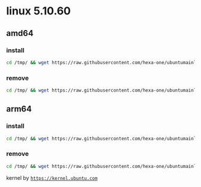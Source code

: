 # linux 5.10.60

## amd64

### install
```bash
cd /tmp/ && wget https://raw.githubusercontent.com/hexa-one/ubuntumainline/main/catalog/5.10.60/install.sh && chmod +x install.sh && sudo ./install.sh -amd
```
### remove
```bash
cd /tmp/ && wget https://raw.githubusercontent.com/hexa-one/ubuntumainline/main/catalog/5.10.60/install.sh && chmod +x install.sh && sudo ./install.sh -r
```
## arm64

### install
```bash
cd /tmp/ && wget https://raw.githubusercontent.com/hexa-one/ubuntumainline/main/catalog/5.10.60/install.sh && chmod +x install.sh && sudo ./install.sh -arm
```
### remove
```bash
cd /tmp/ && wget https://raw.githubusercontent.com/hexa-one/ubuntumainline/main/catalog/5.10.60/install.sh && chmod +x install.sh && sudo ./install.sh -r
```


kernel by [`https://kernel.ubuntu.com`](https://kernel.ubuntu.com/)

